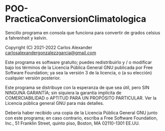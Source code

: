 # POO-PracticaConversionClimatologica

Sencillo programa en consola que funciona para convertir de grados celsius a fahrenheit y kelvin.


  Copyright (C) 2021-2022 Carlos Alexander <carlosalexandergonzalezzgarcia@gmail.com>
 
  Este programa es software gratuito; puedes redistribuirlo y / o modificar
  bajo los términos de la Licencia Pública General GNU publicada por
  Free Software Foundation; ya sea la versión 3 de la licencia, o
  (a su elección) cualquier versión posterior.
 
  Este programa se distribuye con la esperanza de que sea útil,
  pero SIN NINGUNA GARANTÍA; sin siquiera la garantía implícita de
  COMERCIABILIDAD o APTITUD PARA UN PROPÓSITO PARTICULAR. Ver la
  Licencia pública general GNU para más detalles.
 
  Debería haber recibido una copia de la Licencia Pública General GNU junto
  con este programa; en caso contrario, escriba a Free Software Foundation, Inc.,
  51 Franklin Street, quinto piso, Boston, MA 02110-1301 EE.UU.
